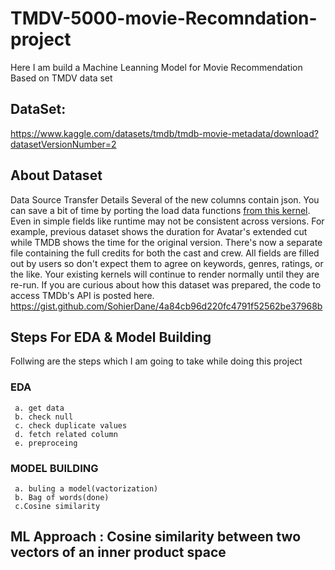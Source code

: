 # TMDV-5000-movie-Recomndation-project

Here I am build a Machine Leanning Model for Movie Recommendation  Based on TMDV data set

## DataSet: 
https://www.kaggle.com/datasets/tmdb/tmdb-movie-metadata/download?datasetVersionNumber=2


## About Dataset
Data Source Transfer Details
Several of the new columns contain json. You can save a bit of time by porting the load data functions [from this kernel]().
Even in simple fields like runtime may not be consistent across versions. For example, previous dataset shows the duration for Avatar's extended cut while TMDB shows the time for the original version.
There's now a separate file containing the full credits for both the cast and crew.
All fields are filled out by users so don't expect them to agree on keywords, genres, ratings, or the like.
Your existing kernels will continue to render normally until they are re-run.
If you are curious about how this dataset was prepared, the code to access TMDb's API is posted here. https://gist.github.com/SohierDane/4a84cb96d220fc4791f52562be37968b

## Steps For EDA & Model Building
Follwing are the steps which I am going to take while doing this project

### EDA
     a. get data 
     b. check null
     c. check duplicate values
     d. fetch related column
     e. preproceing 
### MODEL BUILDING 
     a. buling a model(vactorization) 
     b. Bag of words(done)
     c.Cosine similarity 


## ML Approach : Cosine similarity between two vectors of an inner product space



